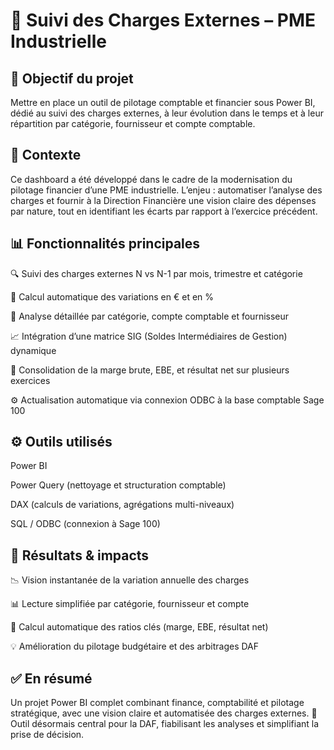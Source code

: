 # 💼 Suivi des Charges Externes – PME Industrielle

## 🎯 Objectif du projet


Mettre en place un outil de pilotage comptable et financier sous Power BI, dédié au suivi des charges externes, à leur évolution dans le temps et à leur répartition par catégorie, fournisseur et compte comptable.


## 🧠 Contexte

Ce dashboard a été développé dans le cadre de la modernisation du pilotage financier d’une PME industrielle.
L’enjeu : automatiser l’analyse des charges et fournir à la Direction Financière une vision claire des dépenses par nature, tout en identifiant les écarts par rapport à l’exercice précédent.


## 📊 Fonctionnalités principales

🔍 Suivi des charges externes N vs N-1 par mois, trimestre et catégorie

💸 Calcul automatique des variations en € et en %

📂 Analyse détaillée par catégorie, compte comptable et fournisseur

📈 Intégration d’une matrice SIG (Soldes Intermédiaires de Gestion) dynamique

🧾 Consolidation de la marge brute, EBE, et résultat net sur plusieurs exercices

⚙️ Actualisation automatique via connexion ODBC à la base comptable Sage 100


## ⚙️ Outils utilisés

Power BI

Power Query (nettoyage et structuration comptable)

DAX (calculs de variations, agrégations multi-niveaux)

SQL / ODBC (connexion à Sage 100)


## 🚀 Résultats & impacts

📉 Vision instantanée de la variation annuelle des charges

📊 Lecture simplifiée par catégorie, fournisseur et compte

🧮 Calcul automatique des ratios clés (marge, EBE, résultat net)

💡 Amélioration du pilotage budgétaire et des arbitrages DAF

	
## ✅ En résumé

Un projet Power BI complet combinant finance, comptabilité et pilotage stratégique, avec une vision claire et automatisée des charges externes.
💼 Outil désormais central pour la DAF, fiabilisant les analyses et simplifiant la prise de décision.
